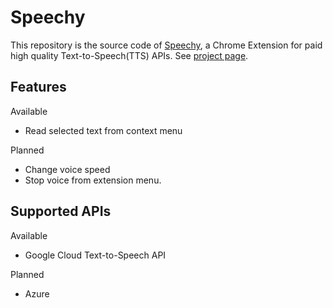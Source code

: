 # Speechy

This repository is the source code of [Speechy](https://chrome.google.com/webstore/detail/speechy/flpjdaabfegkkifhogoilelmjcipihnp), a Chrome Extension for paid high quality Text-to-Speech(TTS) APIs.
See [project page](https://hmirin.github.io/speechy/).

## Features

Available
- Read selected text from context menu

Planned
- Change voice speed
- Stop voice from extension menu.

## Supported APIs

Available
- Google Cloud Text-to-Speech API

Planned
- Azure


